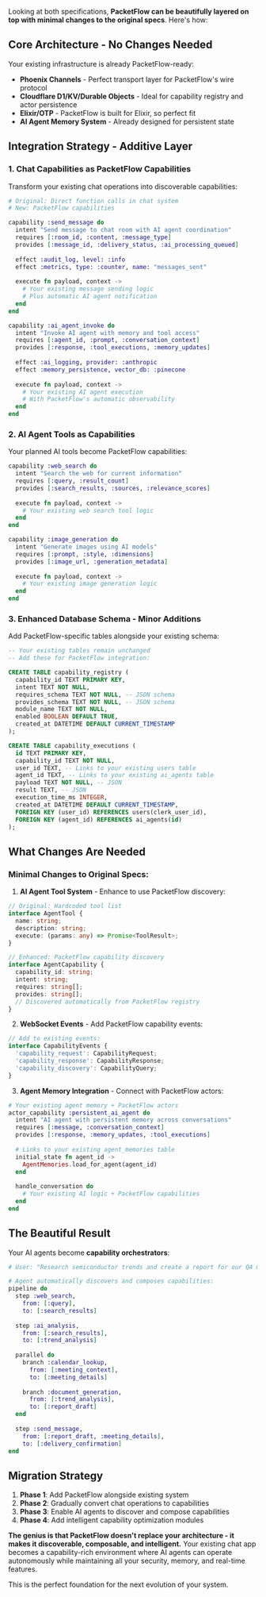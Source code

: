 Looking at both specifications, **PacketFlow can be beautifully layered on top with minimal changes to the original specs**. Here's how:

## Core Architecture - No Changes Needed

Your existing infrastructure is already PacketFlow-ready:
- **Phoenix Channels** - Perfect transport layer for PacketFlow's wire protocol
- **Cloudflare D1/KV/Durable Objects** - Ideal for capability registry and actor persistence
- **Elixir/OTP** - PacketFlow is built for Elixir, so perfect fit
- **AI Agent Memory System** - Already designed for persistent state

## Integration Strategy - Additive Layer

### 1. Chat Capabilities as PacketFlow Capabilities

Transform your existing chat operations into discoverable capabilities:

```elixir
# Original: Direct function calls in chat system
# New: PacketFlow capabilities

capability :send_message do
  intent "Send message to chat room with AI agent coordination"
  requires [:room_id, :content, :message_type]
  provides [:message_id, :delivery_status, :ai_processing_queued]
  
  effect :audit_log, level: :info
  effect :metrics, type: :counter, name: "messages_sent"
  
  execute fn payload, context ->
    # Your existing message sending logic
    # Plus automatic AI agent notification
  end
end

capability :ai_agent_invoke do
  intent "Invoke AI agent with memory and tool access"
  requires [:agent_id, :prompt, :conversation_context]
  provides [:response, :tool_executions, :memory_updates]
  
  effect :ai_logging, provider: :anthropic
  effect :memory_persistence, vector_db: :pinecone
  
  execute fn payload, context ->
    # Your existing AI agent execution
    # With PacketFlow's automatic observability
  end
end
```

### 2. AI Agent Tools as Capabilities

Your planned AI tools become PacketFlow capabilities:

```elixir
capability :web_search do
  intent "Search the web for current information"
  requires [:query, :result_count]
  provides [:search_results, :sources, :relevance_scores]
  
  execute fn payload, context ->
    # Your existing web search tool logic
  end
end

capability :image_generation do
  intent "Generate images using AI models"
  requires [:prompt, :style, :dimensions]
  provides [:image_url, :generation_metadata]
  
  execute fn payload, context ->
    # Your existing image generation logic
  end
end
```

### 3. Enhanced Database Schema - Minor Additions

Add PacketFlow-specific tables alongside your existing schema:

```sql
-- Your existing tables remain unchanged
-- Add these for PacketFlow integration:

CREATE TABLE capability_registry (
  capability_id TEXT PRIMARY KEY,
  intent TEXT NOT NULL,
  requires_schema TEXT NOT NULL, -- JSON schema
  provides_schema TEXT NOT NULL, -- JSON schema
  module_name TEXT NOT NULL,
  enabled BOOLEAN DEFAULT TRUE,
  created_at DATETIME DEFAULT CURRENT_TIMESTAMP
);

CREATE TABLE capability_executions (
  id TEXT PRIMARY KEY,
  capability_id TEXT NOT NULL,
  user_id TEXT, -- Links to your existing users table
  agent_id TEXT, -- Links to your existing ai_agents table
  payload TEXT NOT NULL, -- JSON
  result TEXT, -- JSON
  execution_time_ms INTEGER,
  created_at DATETIME DEFAULT CURRENT_TIMESTAMP,
  FOREIGN KEY (user_id) REFERENCES users(clerk_user_id),
  FOREIGN KEY (agent_id) REFERENCES ai_agents(id)
);
```

## What Changes Are Needed

### Minimal Changes to Original Specs:

1. **AI Agent Tool System** - Enhance to use PacketFlow discovery:
```typescript
// Original: Hardcoded tool list
interface AgentTool {
  name: string;
  description: string;
  execute: (params: any) => Promise<ToolResult>;
}

// Enhanced: PacketFlow capability discovery
interface AgentCapability {
  capability_id: string;
  intent: string;
  requires: string[];
  provides: string[];
  // Discovered automatically from PacketFlow registry
}
```

2. **WebSocket Events** - Add PacketFlow capability events:
```typescript
// Add to existing events:
interface CapabilityEvents {
  'capability_request': CapabilityRequest;
  'capability_response': CapabilityResponse;
  'capability_discovery': CapabilityQuery;
}
```

3. **Agent Memory Integration** - Connect with PacketFlow actors:
```elixir
# Your existing agent memory + PacketFlow actors
actor_capability :persistent_ai_agent do
  intent "AI agent with persistent memory across conversations"
  requires [:message, :conversation_context]
  provides [:response, :memory_updates, :tool_executions]
  
  # Links to your existing agent_memories table
  initial_state fn agent_id ->
    AgentMemories.load_for_agent(agent_id)
  end
  
  handle_conversation do
    # Your existing AI logic + PacketFlow capabilities
  end
end
```

## The Beautiful Result

Your AI agents become **capability orchestrators**:

```elixir
# User: "Research semiconductor trends and create a report for our Q4 meeting"

# Agent automatically discovers and composes capabilities:
pipeline do
  step :web_search, 
    from: [:query], 
    to: [:search_results]
    
  step :ai_analysis,
    from: [:search_results],
    to: [:trend_analysis]
    
  parallel do
    branch :calendar_lookup,
      from: [:meeting_context],
      to: [:meeting_details]
      
    branch :document_generation,
      from: [:trend_analysis],
      to: [:report_draft]
  end
  
  step :send_message,
    from: [:report_draft, :meeting_details],
    to: [:delivery_confirmation]
end
```

## Migration Strategy

1. **Phase 1**: Add PacketFlow alongside existing system
2. **Phase 2**: Gradually convert chat operations to capabilities
3. **Phase 3**: Enable AI agents to discover and compose capabilities
4. **Phase 4**: Add intelligent capability optimization modules

**The genius is that PacketFlow doesn't replace your architecture - it makes it discoverable, composable, and intelligent.** Your existing chat app becomes a capability-rich environment where AI agents can operate autonomously while maintaining all your security, memory, and real-time features.

This is the perfect foundation for the next evolution of your system.
